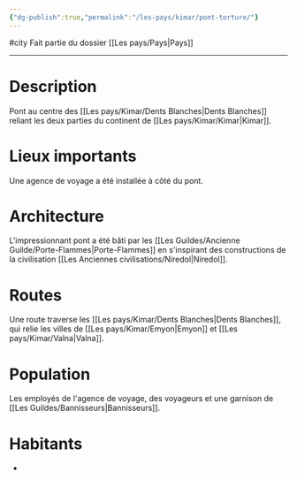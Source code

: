 ```yaml
---
{"dg-publish":true,"permalink":"/les-pays/kimar/pont-torture/"}
---
```


#city 
Fait partie du dossier [[Les pays/Pays\|Pays]]

-------

# Description
Pont au centre des [[Les pays/Kimar/Dents Blanches\|Dents Blanches]] reliant les deux parties du continent de [[Les pays/Kimar/Kimar\|Kimar]].
# Lieux importants
Une agence de voyage a été installée à côté du pont.
# Architecture
L'impressionnant pont a été bâti par les [[Les Guildes/Ancienne Guilde/Porte-Flammes\|Porte-Flammes]] en s'inspirant des constructions de la civilisation [[Les Anciennes civilisations/Niredol\|Niredol]].
# Routes
Une route traverse les [[Les pays/Kimar/Dents Blanches\|Dents Blanches]], qui relie les villes de [[Les pays/Kimar/Emyon\|Emyon]] et [[Les pays/Kimar/Valna\|Valna]].
# Population
Les employés de l'agence de voyage, des voyageurs et une garnison de [[Les Guildes/Bannisseurs\|Bannisseurs]].
# Habitants
- 
